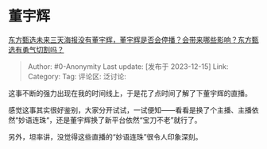 # 董宇辉
[东方甄选未来三天海报没有董宇辉，董宇辉是否会停播？会带来哪些影响？东方甄选有勇气切割吗？](https://www.zhihu.com/question/634890549/answer/3326721411)

> Author: #0-Anonymity
> Last update: [发布于 2023-12-15]
> Link:
> Category: 
> Tag:
> 评论区:
> 泛讨论:

这事不断的强力出现在我的时间线上，于是花了点时间了解了下董宇辉的直播。

感觉这事其实很好鉴别，大家分开试试，一试便知——看看是换了个主播、主播依然“妙语连珠“，还是董宇辉换了新平台依然“宝刀不老”就行了。

另外，坦率讲，没觉得这些直播的“妙语连珠”很令人印象深刻。
